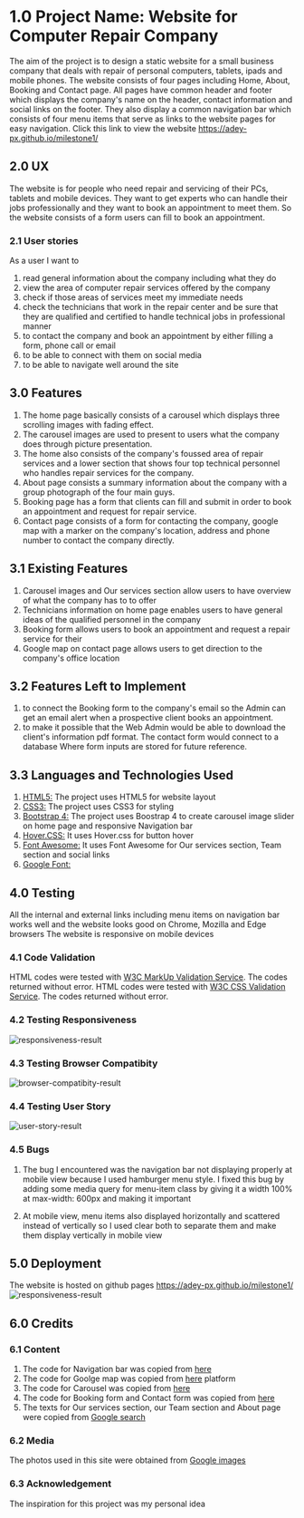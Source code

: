 # 1.0 Project Name: Website for Computer Repair Company
The aim of the project is to design a static website for a small business company that deals with repair of personal computers, 
tablets, ipads and mobile phones. The website consists of four pages including Home, About, Booking and Contact page. All pages 
have common header and footer which displays the company's name on the header, contact information and social links on the footer.
They also display a common navigation bar which consists of four menu items that serve as links to the website pages for easy navigation.
Click this link to view the website https://adey-px.github.io/milestone1/

## 2.0 UX
The website is for people who need repair and servicing of their PCs, tablets and mobile devices. They want to get experts who can handle their 
jobs professionally and they want to book an appointment to meet them. So the website consists of a form users can fill to book an appointment.

### 2.1 User stories
As a user I want to 
1. read general information about the company including what they do
2. view the area of computer repair services offered by the company
3. check if those areas of services meet my immediate needs
4. check the technicians that work in the repair center and be sure that they are 
   qualified and certified to handle technical jobs in professional manner
5. to contact the company and book an appointment by either filling a form, phone call or email
6. to be able to connect with them on social media
7. to be able to navigate well around the site 

 
## 3.0 Features
1. The home page basically consists of a carousel which displays three scrolling images with fading effect. 
2. The carousel images are used to present to users what the company does through picture presentation. 
3. The home also consists of the company's foussed area of repair services and a lower section
that shows four top technical personnel who handles repair services for the company.
4. About page consists a summary information about the company with a group photograph of the four main guys. 
5. Booking page has a form that clients can fill and submit in order to book an appointment and request for repair service. 
6. Contact page consists of a form for contacting the company, google map with a marker on the company's location, address and phone number to contact the company directly.


## 3.1 Existing Features
1. Carousel images and Our services section allow users to have overview of what the company has to to offer
2. Technicians information on home page enables users to have general ideas of the qualified personnel in the company
3. Booking form allows users to book an appointment and request a repair service for their 
4. Google map on contact page allows users to get direction to the company's office location

## 3.2 Features Left to Implement
1. to connect the Booking form to the company's email so the Admin can get an email alert when a prospective client books 
an appointment. 
2. to make it possible that the Web Admin would be able to download the client's information pdf format. The contact form would connect to a database Where form inputs
are stored for future reference.

## 3.3 Languages and Technologies Used
1. <a href="https://en.wikipedia.org/wiki/HTML">HTML5:</a>
   The project uses HTML5 for website layout 
2. <a href="https://en.wikipedia.org/wiki/CSS">CSS3:</a>
   The project uses CSS3 for styling
3. <a href="https://getbootstrap.com/">Bootstrap 4:</a> 
   The project uses Boostrap 4 to create carousel image slider on home page and responsive Navigation bar 
4. <a href="https://ianlunn.github.io/Hover/">Hover.CSS:</a>
   It uses Hover.css for button hover
5. <a href="https://fontawesome.com/">Font Awesome:</a> 
   It uses Font Awesome for Our services section, Team section and social links
6. <a href="https://fonts.google.com/">Google Font:</a> 

## 4.0  Testing
All the internal and external links including menu items on navigation bar works well and the website looks good on Chrome, Mozilla and Edge browsers
The website is responsive on mobile devices 

### 4.1 Code Validation
HTML codes were tested with <a href="https://validator.w3.org/#validate_by_input" target="_blank">W3C MarkUp Validation Service</a>. The codes returned without error.
HTML codes were tested with <a href="https://jigsaw.w3.org/css-validator/" target="_blank">W3C CSS Validation Service</a>. The codes returned without error.

### 4.2 Testing Responsiveness 
<img src="readm-images/testing-responsiveness.png" alt="responsiveness-result">

### 4.3 Testing Browser Compatibity
<img src="readm-images/testing-browser-compatibility.png" alt="browser-compatibity-result">

### 4.4 Testing User Story 
<img src="readm-images/testing-user-stories.png" alt="user-story-result">

### 4.5 Bugs
1.	The bug I encountered was the navigation bar not displaying properly at mobile view 
because I used hamburger menu style. 
I fixed this bug by adding some media query for menu-item class by giving it a width 100% at
 max-width: 600px and making it important

2.	At mobile view, menu items also displayed horizontally and scattered instead of vertically so I 
used clear both to separate them and make them display vertically in mobile view

## 5.0 Deployment
The website is hosted on github pages https://adey-px.github.io/milestone1/ 
<img src="readm-images/deployment.png" alt="responsiveness-result">


## 6.0 Credits

### 6.1 Content
1. The code for Navigation bar was copied from  <a href="https://getbootstrap.com/docs/4.5/components/navbar/">here</a> 
2. The code for Goolge map was copied from  <a href="https://developers.google.com/maps/documentation/javascript/adding-a-google-map">here</a> platform 
3. The code for Carousel was copied from <a href="https://getbootstrap.com/docs/4.5/components/carousel/">here</a>  
4. The code for Booking form and Contact form was copied from <a href="https://getbootstrap.com/docs/4.5/components/forms/">here</a>  
5. The texts for Our services section, our Team section and About page were copied from <a href="https://www.google.com">Google search</a>

### 6.2 Media
The photos used in this site were obtained from <a href="images.google.com">Google images</a>

### 6.3 Acknowledgement
The inspiration for this project was my personal idea
